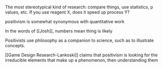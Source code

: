 The most stereotypical kind of research: compare things, use statistics, p values, etc. If you use reagent X, does it speed up process Y?

positivism is somewhat synonymous with quantitative work

In the words of [[Josh]], numbers mean thing is likely

Positivists use philosophy as a companion to science, such as to illustrate concepts.

[[Game Design Research-Lankoski]] claims that positivism is looking for the irreducible elements that make up a phenomenon, then understanding them
